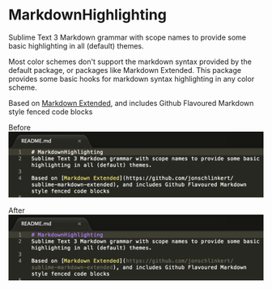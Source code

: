 # MarkdownHighlighting
Sublime Text 3 Markdown grammar with scope names to provide some basic highlighting in all (default) themes.

Most color schemes don't support the markdown syntax provided by the default package, or packages like Markdown Extended. This package provides some basic hooks for markdown syntax highlighting in any color scheme.

Based on [Markdown Extended](https://github.com/jonschlinkert/sublime-markdown-extended), and includes Github Flavoured Markdown style fenced code blocks 

Before  
![](https://raw.githubusercontent.com/braver/Markdown-Highlighting/master/before.png)

After  
![](https://raw.githubusercontent.com/braver/Markdown-Highlighting/master/after.png)
